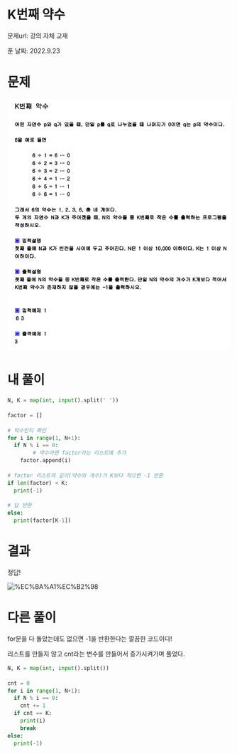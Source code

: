 # K번째 약수

문제url: 강의 자체 교재

푼 날짜: 2022.9.23

# 문제

<img src="강의문제Image/k번째 약수.png" alt="k번째 약수 문제 이미지">

# 내 풀이

```python
N, K = map(int, input().split(' '))

factor = []

# 약수인지 확인
for i in range(1, N+1):
  if N % i == 0:
		# 약수라면 factor라는 리스트에 추가
    factor.append(i)

# factor 리스트의 길이(약수의 개수)가 K보다 작으면 -1 반환
if len(factor) < K:
  print(-1)

# 답 반환
else: 
  print(factor[K-1])
```

# 결과

정답!

![%EC%BA%A1%EC%B2%98](https://user-images.githubusercontent.com/101965666/191985137-1f8cd371-b519-452a-903e-1875cc3475cd.png)


# 다른 풀이

for문을 다 돌았는데도 없으면 -1을 반환한다는 깔끔한 코드이다!

리스트를 만들지 않고 cnt라는 변수를 만들어서 증가시켜가며 풀었다. 

```python
N, K = map(int, input().split())

cnt = 0
for i in range(1, N+1):
  if N % i == 0:
    cnt += 1
  if cnt == K:
    print(i)
    break
else:
  print(-1)
```
